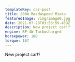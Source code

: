 ```yaml
---
templateKey: car-post
title: 2004 Mazdaspeed Miata
featuredImage: /img/image0.jpg
date: 2021-07-23T03:53:59.453Z
description: New project car!?
engine: BP-4W Turbocharged
horsepower: 180
torque: 167
---
```

New project car!?